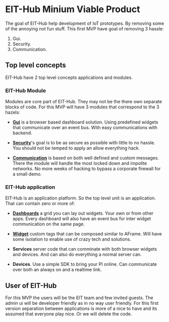 EIT-Hub Minium Viable Product
============================

The goal of EIT-Hub help development of IoT prototypes. By removing some of the annoying not fun stuff. This first MVP have goal of removing 3 hassle: 

1. Gui.
2. Security. 
3. Communication.

Top level concepts
------------------

EIT-Hub have 2 top level concepts applications and modules.

### EIT-Hub Module 
Modules are core part of EIT-Hub. They may not be the there own separate blocks of code. For this MVP will have 3 modules that correspond to the 3 hazels:

* **[Gui](gui.md)** is a browser based dashboard solution. Using predefined widgets that communicate over an event bus. With easy communications with backend.

* **[Security](security.md)**'s goal is to be as secure as possible with little to no hassle. You should not be temped to apply an allow everything hack.

* **[Communication](communication.md)** is based on both well defined and custom messages. There the module will handle the most locked down and impolite networks. No more weeks of hacking to bypass a corporate firewall for a small demo.

### EIT-Hub application
EIT-Hub is an application platform. So the top level unit is an application. That can contain zero or more of:

* **[Dashboards](dashboards.md)** a grid you can lay out widgets. Your own or from other apps. Every dashboard will also have an event bus for inter widget communication on the same page.

* **[Widget](widget.md)** custom tags that can be composed similar to AFrame. Will have some isolation to enable use of crazy tech and solutions.

* **Services** server code that can comminate with both browser widgets and devices. And can also do everything a normal server can.

* **Devices**. Use a simple SDK to bring your PI online. Can communicate over both an always on and a realtime link.

User of EIT-Hub
---------------

For this MVP the users will be the EIT team and few invited guests. The admin ui will be developer friendly as in no way user friendly. For this first version separation between applications is more of a nice to have and its assumed that everyone play nice. Or we will delete the code.
